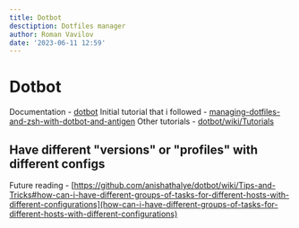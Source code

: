 ```yaml
---
title: Dotbot
desctiption: Dotfiles manager
author: Roman Vavilov
date: '2023-06-11 12:59'
---
```


# Dotbot

Documentation - [dotbot](https://github.com/anishathalye/dotbot)
Initial tutorial that i followed - [managing-dotfiles-and-zsh-with-dotbot-and-antigen](https://josnun.github.io/posts/managing-dotfiles-and-zsh-with-dotbot-and-antigen/)
Other tutorials - [dotbot/wiki/Tutorials](https://github.com/anishathalye/dotbot/wiki/Tutorials)

## Have different "versions" or "profiles" with different configs

Future reading - [https://github.com/anishathalye/dotbot/wiki/Tips-and-Tricks#how-can-i-have-different-groups-of-tasks-for-different-hosts-with-different-configurations](how-can-i-have-different-groups-of-tasks-for-different-hosts-with-different-configurations)
